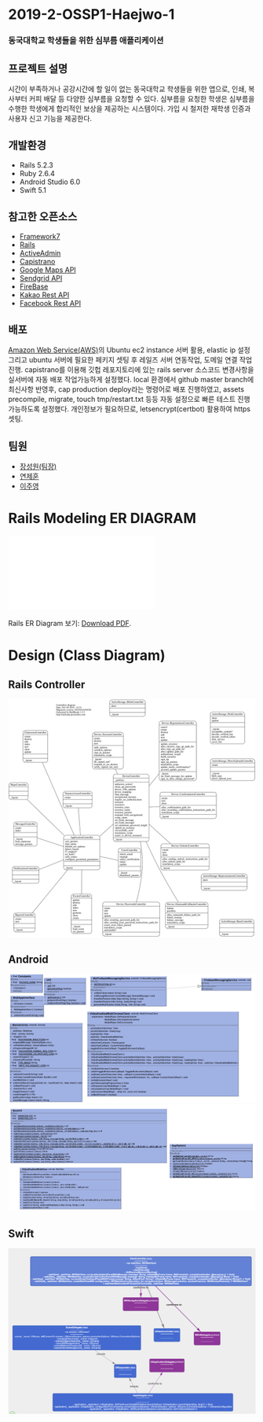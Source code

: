 # 2019-2-OSSP1-Haejwo-1
### 동국대학교 학생들을 위한 심부름 애플리케이션

## 프로젝트 설명
시간이 부족하거나 공강시간에 할 일이 없는 동국대학교 학생들을 위한 앱으로, 인쇄, 복사부터 커피 배달 등 다양한 심부름을 요청할 수 있다. 심부름을 요청한 학생은 심부름을 수행한 학생에게 합리적인 보상을 제공하는 시스템이다. 가입 시 철저한 재학생 인증과 사용자 신고 기능을 제공한다.

## 개발환경
- Rails 5.2.3
- Ruby 2.6.4
- Android Studio 6.0
- Swift 5.1

## 참고한 오픈소스
- [Framework7](https://github.com/framework7io/framework7/)
- [Rails](https://github.com/rails/rails)
- [ActiveAdmin](https://github.com/activeadmin/activeadmin)
- [Capistrano](https://capistranorb.com)
- [Google Maps API](https://developers.google.com/maps/documentation)
- [Sendgrid API](https://sendgrid.com/docs/API_Reference/api_getting_started.html)
- [FireBase](https://firebase.google.com/)
- [Kakao Rest API](https://developers.kakao.com/docs/restapi)
- [Facebook Rest API](https://developers.facebook.com/docs/facebook-login/web?locale=ko_KR)

## 배포
[Amazon Web Service(AWS)](https://aws.amazon.com)의 Ubuntu ec2 instance 서버 활용, elastic ip 설정 그리고 ubuntu 서버에 필요한 페키지 셋팅 후 레일즈 서버 연동작업, 도메일 연결 작업 진행. capistrano를 이용해 깃헙 레포지토리에 있는 rails server 소스코드 변경사항을 실서버에 자동 배포 작업가능하게 설정했다. local 환경에서 github master branch에 최신사항 반영후, cap production deploy라는 명령어로 배포 진행하였고, assets precompile, migrate, touch tmp/restart.txt 등등 자동 설정으로 빠른 테스트 진행 가능하도록 설정했다. 개인정보가 필요하므로, letsencrypt(certbot) 활용하여 https 셋팅.

## 팀원
- [장성원(팀장)](https://github.com/godwon2095)  
- [연제훈](https://github.com/YJHoon)  
- [이주영](https://github.com/JuYeong0413)


# Rails Modeling ER DIAGRAM

<object data="/haejwo-server/erd.pdf" type="application/pdf" width="700px" height="700px">
    <embed src="/haejwo-server/erd.pdf">
        <p>Rails ER Diagram 보기: <a href="/haejwo-server/erd.pdf">Download PDF</a>.</p>
    </embed>
</object>


# Design (Class Diagram)

## Rails Controller
![rails_controller_diagram](./haejwo-server/doc/controllers_complete.svg)

## Android

![class_dia1](./haejwo-android/class_dia1.png)
![class_dia2](./haejwo-android/class_dia2.png)

## Swift
![ios_diagram](./haejwo-ios/ios_diagram.png)
